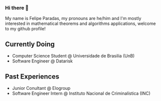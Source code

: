 ### Hi there 👋

My name is Felipe Paradas, my pronouns are he/him and I'm mostly interested in mathematical theorems and algorithms applications, welcome to my github profile!

## Currently Doing

- Computer Science Student @ Universidade de Brasilia (UnB)
- Software Engineer @ Datarisk

## Past Experiences

- Junior Conultant @ Elogroup
- Software Engineer Intern @ Instituto Nacional de Criminalística (INC)

<!--
**fparadas/fparadas** is a ✨ _special_ ✨ repository because its `README.md` (this file) appears on your GitHub profile.

Here are some ideas to get you started:

- 🔭 I’m currently working on ...
- 🌱 I’m currently learning ...
- 👯 I’m looking to collaborate on ...
- 🤔 I’m looking for help with ...
- 💬 Ask me about ...
- 📫 How to reach me: ...
- 😄 Pronouns: ...
- ⚡ Fun fact: ...
-->
